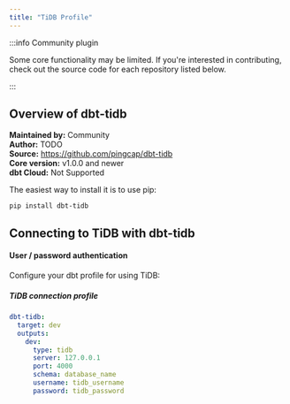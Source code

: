 ```yaml
---
title: "TiDB Profile"
---
```


:::info Community plugin

Some core functionality may be limited. If you're interested in contributing, check out the source code for each repository listed below.

:::

## Overview of dbt-tidb
**Maintained by:** Community      
**Author:** TODO    
**Source:** https://github.com/pingcap/dbt-tidb   
**Core version:** v1.0.0 and newer   
**dbt Cloud:** Not Supported

The easiest way to install it is to use pip:

    pip install dbt-tidb

## Connecting to TiDB with **dbt-tidb**

#### User / password authentication

Configure your dbt profile for using TiDB:

##### TiDB connection profile
<File name='profiles.yml'>

```yaml
dbt-tidb:
  target: dev
  outputs:
    dev:
      type: tidb
      server: 127.0.0.1
      port: 4000
      schema: database_name
      username: tidb_username
      password: tidb_password
```

</File>
